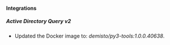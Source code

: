 
#### Integrations
##### Active Directory Query v2
- Updated the Docker image to: *demisto/py3-tools:1.0.0.40638*.
